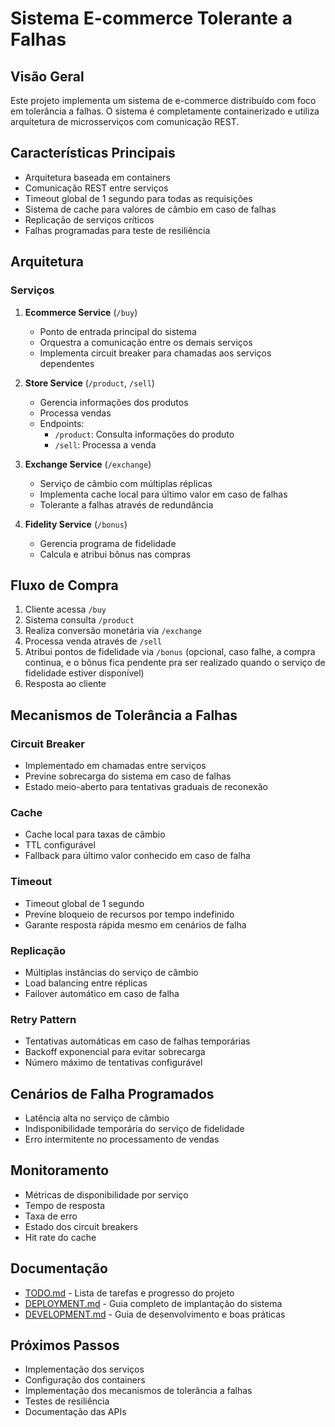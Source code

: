 # Sistema E-commerce Tolerante a Falhas

## Visão Geral
Este projeto implementa um sistema de e-commerce distribuído com foco em tolerância a falhas. O sistema é completamente containerizado e utiliza arquitetura de microsserviços com comunicação REST.

## Características Principais
- Arquitetura baseada em containers
- Comunicação REST entre serviços
- Timeout global de 1 segundo para todas as requisições
- Sistema de cache para valores de câmbio em caso de falhas
- Replicação de serviços críticos
- Falhas programadas para teste de resiliência

## Arquitetura

### Serviços

1. **Ecommerce Service** (`/buy`)
   - Ponto de entrada principal do sistema
   - Orquestra a comunicação entre os demais serviços
   - Implementa circuit breaker para chamadas aos serviços dependentes

2. **Store Service** (`/product`, `/sell`)
   - Gerencia informações dos produtos
   - Processa vendas
   - Endpoints:
     - `/product`: Consulta informações do produto
     - `/sell`: Processa a venda

3. **Exchange Service** (`/exchange`)
   - Serviço de câmbio com múltiplas réplicas
   - Implementa cache local para último valor em caso de falhas
   - Tolerante a falhas através de redundância

4. **Fidelity Service** (`/bonus`)
   - Gerencia programa de fidelidade
   - Calcula e atribui bônus nas compras

## Fluxo de Compra
1. Cliente acessa `/buy`
2. Sistema consulta `/product`
3. Realiza conversão monetária via `/exchange`
4. Processa venda através de `/sell`
5. Atribui pontos de fidelidade via `/bonus` (opcional, caso falhe, a compra continua, e o bônus fica pendente pra ser realizado quando o serviço de fidelidade estiver disponível)
6. Resposta ao cliente

## Mecanismos de Tolerância a Falhas

### Circuit Breaker
- Implementado em chamadas entre serviços
- Previne sobrecarga do sistema em caso de falhas
- Estado meio-aberto para tentativas graduais de reconexão

### Cache
- Cache local para taxas de câmbio
- TTL configurável
- Fallback para último valor conhecido em caso de falha

### Timeout
- Timeout global de 1 segundo
- Previne bloqueio de recursos por tempo indefinido
- Garante resposta rápida mesmo em cenários de falha

### Replicação
- Múltiplas instâncias do serviço de câmbio
- Load balancing entre réplicas
- Failover automático em caso de falha

### Retry Pattern
- Tentativas automáticas em caso de falhas temporárias
- Backoff exponencial para evitar sobrecarga
- Número máximo de tentativas configurável

## Cenários de Falha Programados
- Latência alta no serviço de câmbio
- Indisponibilidade temporária do serviço de fidelidade
- Erro intermitente no processamento de vendas

## Monitoramento
- Métricas de disponibilidade por serviço
- Tempo de resposta
- Taxa de erro
- Estado dos circuit breakers
- Hit rate do cache

## Documentação
- [TODO.md](TODO.md) - Lista de tarefas e progresso do projeto
- [DEPLOYMENT.md](DEPLOYMENT.md) - Guia completo de implantação do sistema
- [DEVELOPMENT.md](DEVELOPMENT.md) - Guia de desenvolvimento e boas práticas

## Próximos Passos
- Implementação dos serviços
- Configuração dos containers
- Implementação dos mecanismos de tolerância a falhas
- Testes de resiliência
- Documentação das APIs
